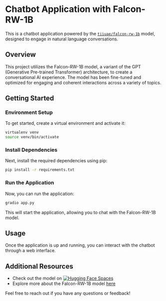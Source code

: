# Chatbot Application with Falcon-RW-1B

This is a chatbot application powered by the [`tiiuae/falcon-rw-1b`](https://huggingface.co/tiiuae/falcon-rw-1b) model, designed to engage in natural language conversations.

## Overview

This project utilizes the Falcon-RW-1B model, a variant of the GPT (Generative Pre-trained Transformer) architecture, to create a conversational AI experience. The model has been fine-tuned and optimized for engaging and coherent interactions across a variety of topics.

## Getting Started

### Environment Setup

To get started, create a virtual environment and activate it:

```bash
virtualenv venv
source venv/bin/activate
```

### Install Dependencies

Next, install the required dependencies using pip:

```bash
pip install -r requirements.txt
```

### Run the Application

Now, you can run the application:

```bash
gradio app.py
```

This will start the application, allowing you to chat with the Falcon-RW-1B model.

## Usage

Once the application is up and running, you can interact with the chatbot through a web interface.

## Additional Resources

- Check out the model on [![Hugging Face Spaces](https://img.shields.io/badge/🤗%20Hugging%20Face-Spaces-blue)](https://huggingface.co/spaces/mca183/falcon-chat)
- Explore more about the Falcon-RW-1B model [here](https://huggingface.co/tiiuae/falcon-rw-1b)

Feel free to reach out if you have any questions or feedback!
